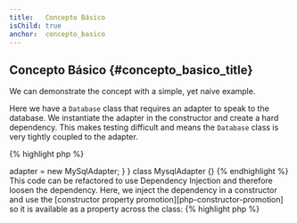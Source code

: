 ```yaml
---
title:   Concepto Básico
isChild: true
anchor:  concepto_basico
---
```


## Concepto Básico {#concepto_basico_title}

We can demonstrate the concept with a simple, yet naive example.

Here we have a `Database` class that requires an adapter to speak to the database. We instantiate the adapter in the
constructor and create a hard dependency. This makes testing difficult and means the `Database` class is very tightly
coupled to the adapter.

{% highlight php %}
<?php
namespace Database;

class Database
{
    protected $adapter;

    public function __construct()
    {
        $this->adapter = new MySqlAdapter;
    }
}

class MysqlAdapter {}
{% endhighlight %}

This code can be refactored to use Dependency Injection and therefore loosen the dependency.
Here, we inject the dependency in a constructor and use the [constructor property promotion][php-constructor-promotion] so it is available as a property across the class:

{% highlight php %}
<?php
namespace Database;

class Database
{
    public function __construct(protected MySqlAdapter $adapter)
    {
    }
}

class MysqlAdapter {}
{% endhighlight %}

Now we are giving the `Database` class its dependency rather than creating it itself. We could even create a method
that would accept an argument of the dependency and set it that way, or if the `$adapter` property was `public` we
could set it directly.

[php-constructor-promotion]: https://www.php.net/manual/en/language.oop5.decon.php#language.oop5.decon.constructor.promotion
